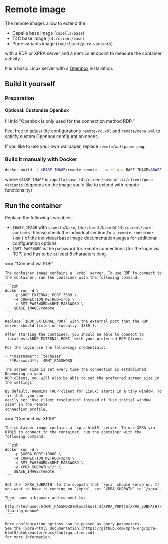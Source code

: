 <!--
 ~ SPDX-FileCopyrightText: Copyright DB InfraGO AG and contributors
 ~ SPDX-License-Identifier: Apache-2.0
 -->

# Remote image

The remote images allow to extend the

- Capella base image (`capella/base`)
- T4C base image (`t4c/client/base`)
- Pure::variants image (`t4c/client/pure-variants`)

with a RDP or XPRA server and a metrics endpoint to measure the container
activity.

It is a basic Linux server with a [Openbox](http://openbox.org/) installation.

## Build it yourself

### Preparation

#### Optional: Customize Openbox

!!! info "Openbox is only used for the connection method RDP."

Feel free to adjust the configurations `remote/rc.xml` and `remote/menu.xml` to
satisfy custom Openbox configuration needs.

If you like to use your own wallpaper, replace `remote/wallpaper.png`.

### Build it manually with Docker

```zsh
docker build -t $BASE_IMAGE/remote remote --build-arg BASE_IMAGE=$BASE_IMAGE
```

where `$BASE_IMAGE` is `capella/base`, `t4c/client/base` or
`t4c/client/pure-variants` (depends on the image you'd like to extend with
remote functionality)

## Run the container

Replace the followings variables:

- `$BASE_IMAGE` with `capella/base`, `t4c/client/base` or
  `t4c/client/pure-variants`. Please check the individual section
  `In a remote container (RDP)` of the individual base image documentation
  pages for additional configuration options.
- `$RMT_PASSWORD` is the password for remote connections (for the login via
  RDP) and has to be at least 8 characters long.

<!-- prettier-ignore-start -->
=== "Connect via RDP"

    The container image contains a `xrdp` server. To use RDP to connect to the container, run the container with the following command:

    ```zsh
    docker run -d \
        -p $RDP_EXTERNAL_PORT:3389 \
        -e CONNECTION_METHOD=xrdp \
        -e RMT_PASSWORD=$RMT_PASSWORD \
        $BASE_IMAGE/remote
    ```

    Replace `$RDP_EXTERNAL_PORT` with the external port that the RDP
    server should listen on (usually `3389`).

    After starting the container, you should be able to connect to
    `localhost:$RDP_EXTERNAL_PORT` with your preferred RDP Client.

    For the login use the followings credentials:

    - **Username**: `techuser`
    - **Password**: `$RMT_PASSWORD`

    The screen size is set every time the connection is established. Depending on your
    RDP client, you will also be able to set the preferred screen size in the settings.

    By default, Remmina (RDP client for Linux) starts in a tiny window. To fix that, you can
    easily set "Use client resolution" instead of "Use initial window size" in the remote
    connection profile.


=== "Connect via XPRA"

    The container image contains a `xpra-html5` server. To use XPRA via HTML5 to connect to the container, run the container with the following command:

    ```zsh
    docker run -d \
        -p $XPRA_PORT:10000 \
        -e CONNECTION_METHOD=xpra \
        -e RMT_PASSWORD=$RMT_PASSWORD \
        -e XPRA_SUBPATH="/" \
        $BASE_IMAGE/remote
    ```

    Set the `XPRA_SUBPATH` to the subpath that `xpra` should serve on. If you want to have it running on `/xpra`, set `XPRA_SUBPATH` to `/xpra`.

    Then, open a browser and connect to:
    ```
    http://techuser:${RMT_PASSWORD}@localhost:${XPRA_PORT}${XPRA_SUBPATH}/?floating_menu=0
    ```

    More configuration options can be passed as query parameters.
    See the [xpra-html5 documentation](https://github.com/Xpra-org/xpra-html5/blob/master/docs/Configuration.md)
    for more information.

<!-- prettier-ignore-end -->
